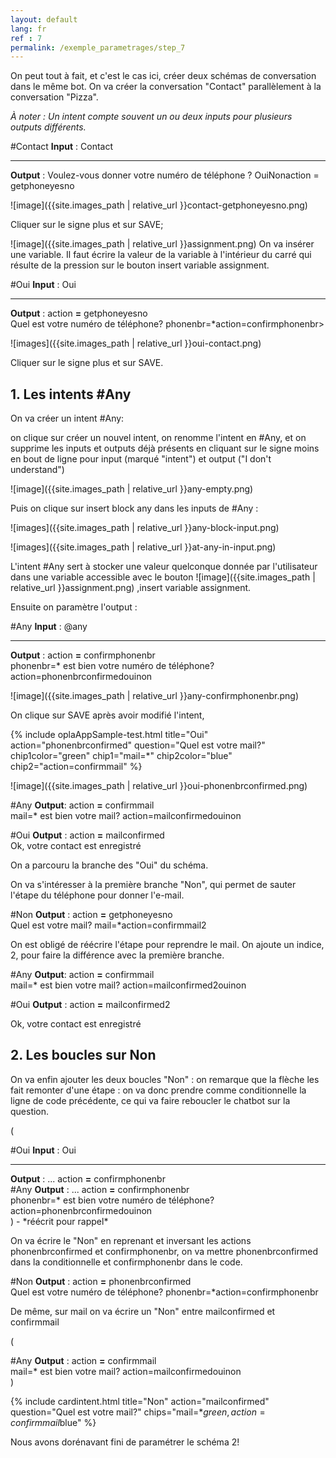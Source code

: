 ```yaml
---
layout: default
lang: fr
ref : 7
permalink: /exemple_parametrages/step_7
---
```


On peut tout à fait, et c'est le cas ici, créer deux schémas de conversation dans le même bot. On va créer la conversation "Contact" parallèlement à la conversation "Pizza".

*À noter : Un intent compte souvent un ou deux inputs pour plusieurs outputs différents.*

<div class="OplaAppSample">
<span class="OplaAppSample-title">#Contact</span>
<b>Input</b> : Contact
<hr />
<b>Output</b> : Voulez-vous donner votre numéro de téléphone ? <span class="chip chip_red">Oui</span><span class="chip chip_red">Non</span><span class="chip chip_brandSecondary">action = getphoneyesno</span>
</div>

![image]({{site.images_path | relative_url }}contact-getphoneyesno.png)


Cliquer sur le signe plus et sur SAVE;

 ![image]({{site.images_path | relative_url }}assignment.png)
On va insérer une variable. Il faut écrire la valeur de la variable à l'intérieur du carré qui résulte de la pression sur le bouton insert variable assignment.<br>

<div class="OplaAppSample">
<span class="OplaAppSample-title">#Oui</span>
<b>Input</b> : Oui
<hr />
<b>Output</b> : action <b class="u-textColor_red">=</b> getphoneyesno<br />
Quel est votre numéro de téléphone? <span class="chip chip_green">phonenbr=*</span><span class="chip chip_blue">action=confirmphonenbr></span>
</div>

![images]({{site.images_path | relative_url }}oui-contact.png)

Cliquer sur le signe plus et sur SAVE.

## 1. Les intents #Any

On va créer un intent #Any:

on clique sur créer un nouvel intent, on renomme l'intent en #Any, et on supprime les inputs et outputs déjà présents en cliquant sur le signe moins en bout de ligne pour input (marqué "intent") et output ("I don't understand")

![image]({{site.images_path | relative_url }}any-empty.png)

Puis on clique sur insert block any dans les inputs de #Any :

![images]({{site.images_path | relative_url }}any-block-input.png)

![images]({{site.images_path | relative_url }}at-any-in-input.png)

L'intent #Any sert à stocker une valeur quelconque donnée par l'utilisateur dans une variable accessible avec le bouton ![image]({{site.images_path | relative_url }}assignment.png) ,insert variable assignment.

Ensuite on paramètre l'output :

<div class="OplaAppSample">
<span class="OplaAppSample-title">#Any</span>
<b>Input</b> : <span class="chip chip_orange">@any</span>
<hr />
<b>Output</b> : action <b class="u-textColor_red">=</b> confirmphonenbr<br>
<span class="chip chip_green">phonenbr=*</span> est bien votre numéro de téléphone? <span class="chip chip_blue">action=phonenbrconfirmed</span><span class="chip chip_red">oui</span><span class="chip chip_red">non</span>
</div>

![image]({{site.images_path | relative_url }}any-confirmphonenbr.png)

On clique sur SAVE après avoir modifié l'intent,

  {% include oplaAppSample-test.html title="Oui" action="phonenbrconfirmed" question="Quel est votre mail?" chip1color="green" chip1="mail=*" chip2color="blue" chip2="action=confirmmail" %}

![image]({{site.images_path | relative_url }}oui-phonenbrconfirmed.png)

<div class="OplaAppSample">
<span class="OplaAppSample-title">#Any</span>
<b>Output</b>: action <b class="u-textColor_red">=</b> confirmmail<br>
<span class="chip chip_green">mail=*</span> est bien votre mail?
<span class="chip chip_blue">action=mailconfirmed</span><span class="chip chip_red">oui</span><span class="chip chip_red">non</span>
</div>
<p></p>
<div class="OplaAppSample">
<span class="OplaAppSample-title">#Oui</span>
<b>Output</b> : action <b class="u-textColor_red">=</b> mailconfirmed<br>
Ok, votre contact est enregistré
</div>

On a parcouru la branche des "Oui" du schéma.

On va s'intéresser à la première branche "Non", qui permet de sauter l'étape du téléphone pour donner l'e-mail.

<div class="OplaAppSample">
<span class="OplaAppSample-title">#Non</span>
<b>Output</b> : action <b class="u-textColor_red">=</b> getphoneyesno<br>
Quel est votre mail? <span class="chip chip_green">mail=*</span><span class="chip chip_blue">action=confirmmail2</span>
</div>

On est obligé de réécrire l'étape pour reprendre le mail. On ajoute un indice, 2, pour faire la différence avec la première branche.

<div class="OplaAppSample">
<span class="OplaAppSample-title">#Any</span>
<b>Output</b>: action <b class="u-textColor_red">=</b> confirmmail<br>
<span class="chip chip_green">mail=*</span> est bien votre mail?
<span class="chip chip_blue">action=mailconfirmed2</span><span class="chip chip_red">oui</span><span class="chip chip_red">non</span>
</div>
<p></p>
<div class="OplaAppSample">
<span class="OplaAppSample-title">#Oui</span>
<b>Output</b> : action <b class="u-textColor_red">=</b> mailconfirmed2<br>
</div>

Ok, votre contact est enregistré

## 2. Les boucles sur Non

On va enfin ajouter les deux boucles "Non" : on remarque que la flèche les fait remonter d'une étape : on va donc prendre comme conditionnelle la ligne de code précédente, ce qui va faire reboucler le chatbot sur la question.

(
<div class="OplaAppSample_loopWraper">

<div class="OplaAppSample">
<span class="OplaAppSample-title">#Oui</span>
<b>Input</b> : Oui
<hr/>
<b>Output</b> : ... action <b class="u-textColor_red">=</b> confirmphonenbr<br>
</div>

<div class="OplaAppSample">
<span class="OplaAppSample-title">#Any</span>
<b>Output</b> : ... action <b class="u-textColor_red">=</b> confirmphonenbr<br><span class="chip chip_green">phonenbr=*</span> est bien votre numéro de téléphone?
<span class="chip chip_blue">action=phonenbrconfirmed</span><span class="chip chip_red">oui</span><span class="chip chip_red">non</span>
</div>

</div>
 ) - *réécrit pour rappel*

 On va écrire le "Non" en reprenant et inversant les actions phonenbrconfirmed et confirmphonenbr, on va mettre phonenbrconfirmed dans la conditionnelle et confirmphonenbr dans le code.

<div class="OplaAppSample">
<span class="OplaAppSample-title">#Non</span>
<b>Output</b> : action <b class="u-textColor_red">=</b> phonenbrconfirmed<br>
Quel est votre numéro de téléphone? <span class="chip chip_green">phonenbr=*</span><span class="chip chip_blue">action=confirmphonenbr</span>
</div>

De même, sur mail on va écrire un "Non" entre mailconfirmed et confirmmail

(
<div class="OplaAppSample_loopWraper">

<div class="OplaAppSample">
<span class="OplaAppSample-title">#Any</span>
<b>Output</b> : action <b class="u-textColor_red">=</b> confirmmail<br><span class="chip chip_green">mail=*</span> est bien votre mail?
<span class="chip chip_blue">action=mailconfirmed</span><span class="chip chip_red">oui</span><span class="chip chip_red">non</span>
</div>

</div>
 )

{% include cardintent.html title="Non" action="mailconfirmed" question="Quel est votre mail?" chips="mail=*$green, action=confirmmail$blue" %}

Nous avons dorénavant fini de paramétrer le schéma 2!
